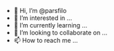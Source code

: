 - 👋 Hi, I’m @parsfilo
- 👀 I’m interested in ...
- 🌱 I’m currently learning ...
- 💞️ I’m looking to collaborate on ...
- 📫 How to reach me ...

<!---
parsfilo/parsfilo is a ✨ special ✨ repository because its `README.md` (this file) appears on your GitHub profile.
You can click the Preview link to take a look at your changes.
--->
